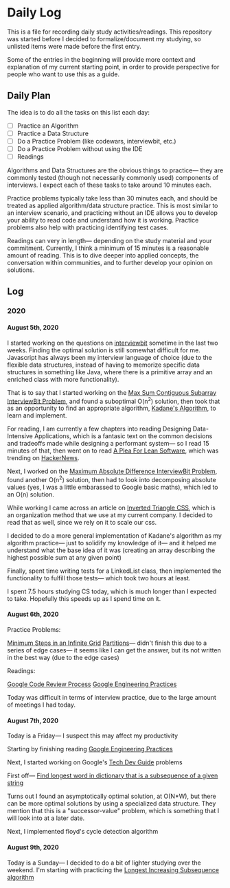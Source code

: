 # Daily Log
This is a file for recording daily study activities/readings. This repository was started before I decided to formalize/document my studying, so unlisted items were made before the first entry.

Some of the entries in the beginning will provide more context and explanation of my current starting point, in order to provide perspective for people who want to use this as a guide.

## Daily Plan
The idea is to do all the tasks on this list each day:
- [ ] Practice an Algorithm
- [ ] Practice a Data Structure
- [ ] Do a Practice Problem (like codewars, interviewbit, etc.)
- [ ] Do a Practice Problem without using the IDE
- [ ] Readings

Algorithms and Data Structures are the obvious things to practice— they are commonly tested (though not necessarily commonly used) components of interviews. I expect each of these tasks to take around 10 minutes each.

Practice problems typically take less than 30 minutes each, and should be treated as applied algorithm/data structure practice. This is most similar to an interview scenario, and practicing without an IDE allows you to develop your ability to read code and understand how it is working. Practice problems also help with practicing identifying test cases.

Readings can very in length— depending on the study material and your commitment. Currently, I think a minimum of 15 minutes is a reasonable amount of reading. This is to dive deeper into applied concepts, the conversation within communities, and to further develop your opinion on solutions.

 

## Log
### 2020
#### August 5th, 2020
I started working on the questions on [interviewbit](interviewbit.com) sometime in the last two weeks. Finding the optimal solution is still somewhat difficult for me. Javascript has always been my interview language of choice (due to the flexible data structures, instead of having to memorize specific data structures in something like Java, where there is a primitive array and an enriched class with more functionality).

That is to say that I started working on the [Max Sum Contiguous Subarray InterviewBit Problem](https://www.interviewbit.com/problems/max-sum-contiguous-subarray/), and found a suboptimal O(n<sup>2</sup>) solution, then took that as an opportunity to find an appropriate algorithm, [Kadane's Algorithm](https://hackernoon.com/kadanes-algorithm-explained-50316f4fd8a6), to learn and implement.

For reading, I am currently a few chapters into reading Designing Data-Intensive Applications, which is a fantasic text on the common decisions and tradeoffs made while designing a performant system— so I read 15 minutes of that, then went on to read [A Plea For Lean Software](https://people.inf.ethz.ch/wirth/Articles/LeanSoftware.pdf), which was trending on [HackerNews](https://news.ycombinator.com/item?id=24059704).

Next, I worked on the [Maximum Absolute Difference InterviewBit Problem](https://www.interviewbit.com/problems/maximum-absolute-difference/), found another O(n<sup>2</sup>) solution, then had to look into decomposing absolute values (yes, I was a little embarassed to Google basic maths), which led to an O(n) solution.

While working I came across an article on [Inverted Triangle CSS](https://www.xfive.co/blog/itcss-scalable-maintainable-css-architecture/), which is an organization method that we use at my current company. I decided to read that as well, since we rely on it to scale our css.


I decided to do a more general implementation of Kadane's algorithm as my algorithm practice— just to solidify my knowledge of it— and it helped me understand what the base idea of it was (creating an array describing the highest possible sum at any given point)

Finally, spent time writing tests for a LinkedList class, then implemented the functionality to fulfill those tests— which took two hours at least.

I spent 7.5 hours studying CS today, which is much longer than I expected to take. Hopefully this speeds up as I spend time on it.

#### August 6th, 2020
Practice Problems:

[Minimum Steps in an Infinite Grid](https://www.interviewbit.com/problems/min-steps-in-infinite-grid/)
[Partitions](https://www.interviewbit.com/problems/partitions/)— didn't finish this due to a series of edge cases— it seems like I can get the answer, but its not written in the best way (due to the edge cases)

Readings:

[Google Code Review Process](https://github.com/google/eng-practices)
[Google Engineering Practices](https://arxiv.org/ftp/arxiv/papers/1702/1702.01715.pdf?utm_source=ponyfoo+weekly&utm_medium=email&utm_campaign=163)

Today was difficult in terms of interview practice, due to the large amount of meetings I had today.


#### August 7th, 2020
Today is a Friday— I suspect this may affect my productivity

Starting by finishing reading [Google Engineering Practices](https://arxiv.org/ftp/arxiv/papers/1702/1702.01715.pdf?utm_source=ponyfoo+weekly&utm_medium=email&utm_campaign=163)

Next, I started working on Google's [Tech Dev Guide](https://techdevguide.withgoogle.com/paths/foundational/) problems

First off— [Find longest word in dictionary that is a subsequence of a given string](https://techdevguide.withgoogle.com/paths/foundational/find-longest-word-in-dictionary-that-subsequence-of-given-string/#code-challenge)

Turns out I found an asymptotically optimal solution, at O(N\*W), but there can be more optimal solutions by using a specialized data structure. They mention that this is a "successor-value" problem, which is something that I will look into at a later date.

Next, I implemented floyd's cycle detection algorithm


#### August 9th, 2020
Today is a Sunday— I decided to do a bit of lighter studying over the weekend. I'm starting with practicing the [Longest Increasing Subsequence algorithm](https://www.techiedelight.com/longest-increasing-subsequence/)
